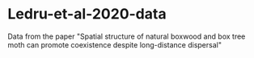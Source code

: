 # Ledru-et-al-2020-data
Data from the paper "Spatial structure of natural boxwood and box tree moth can promote coexistence despite long-distance dispersal"
